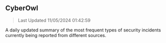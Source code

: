 ## CyberOwl 
> Last Updated 11/05/2024 01:42:59 


A daily updated summary of the most frequent types of security incidents currently being reported from different sources.


